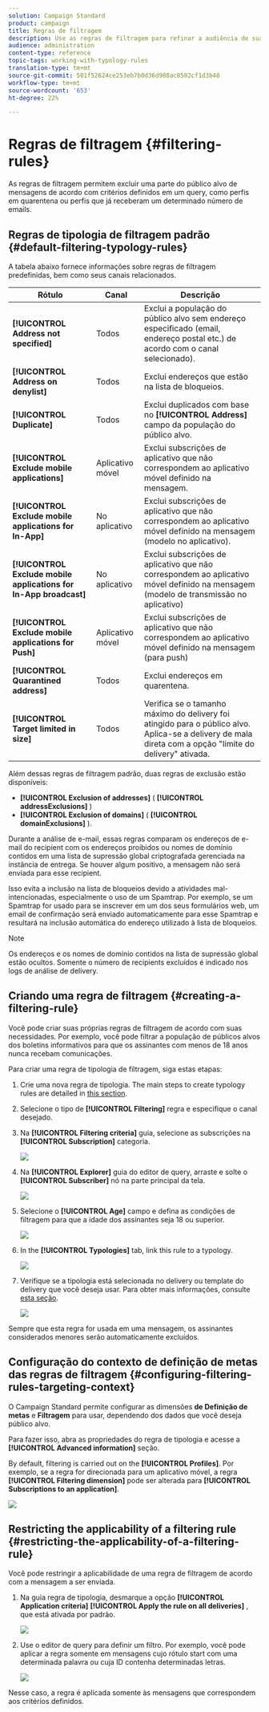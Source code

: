 ```yaml
---
solution: Campaign Standard
product: campaign
title: Regras de filtragem
description: Use as regras de filtragem para refinar a audiência de suas mensagens.
audience: administration
content-type: reference
topic-tags: working-with-typology-rules
translation-type: tm+mt
source-git-commit: 501f52624ce253eb7b0d36d908ac8502cf1d3b48
workflow-type: tm+mt
source-wordcount: '653'
ht-degree: 22%

---
```



# Regras de filtragem {#filtering-rules}

As regras de filtragem permitem excluir uma parte do público alvo de mensagens de acordo com critérios definidos em um query, como perfis em quarentena ou perfis que já receberam um determinado número de emails.

## Regras de tipologia de filtragem padrão {#default-filtering-typology-rules}

A tabela abaixo fornece informações sobre regras de filtragem predefinidas, bem como seus canais relacionados.

| Rótulo | Canal  | Descrição |
---------|----------|---------
| **[!UICONTROL Address not specified]** | Todos | Exclui a população do público alvo sem endereço especificado (email, endereço postal etc.) de acordo com o canal selecionado). |
| **[!UICONTROL Address on denylist]** | Todos | Exclui endereços que estão na lista de bloqueios. |
| **[!UICONTROL Duplicate]** | Todos | Exclui duplicados com base no **[!UICONTROL Address]** campo da população do público alvo. |
| **[!UICONTROL Exclude mobile applications]** | Aplicativo móvel | Exclui subscrições de aplicativo que não correspondem ao aplicativo móvel definido na mensagem. |
| **[!UICONTROL Exclude mobile applications for In-App]** | No aplicativo | Exclui subscrições de aplicativo que não correspondem ao aplicativo móvel definido na mensagem (modelo no aplicativo). |
| **[!UICONTROL Exclude mobile applications for In-App broadcast]** | No aplicativo | Exclui subscrições de aplicativo que não correspondem ao aplicativo móvel definido na mensagem (modelo de transmissão no aplicativo) |
| **[!UICONTROL Exclude mobile applications for Push]** | Aplicativo móvel | Exclui subscrições de aplicativo que não correspondem ao aplicativo móvel definido na mensagem (para push) |
| **[!UICONTROL Quarantined address]** | Todos | Exclui endereços em quarentena. |
| **[!UICONTROL Target limited in size]** | Todos | Verifica se o tamanho máximo do delivery foi atingido para o público alvo. Aplica-se a delivery de mala direta com a opção &quot;limite do delivery&quot; ativada. |

Além dessas regras de filtragem padrão, duas regras de exclusão estão disponíveis:

* **[!UICONTROL Exclusion of addresses]** ( **[!UICONTROL addressExclusions]** )
* **[!UICONTROL Exclusion of domains]** ( **[!UICONTROL domainExclusions]** ).

Durante a análise de e-mail, essas regras comparam os endereços de e-mail do recipient com os endereços proibidos ou nomes de domínio contidos em uma lista de supressão global criptografada gerenciada na instância de entrega. Se houver algum positivo, a mensagem não será enviada para esse recipient.

Isso evita a inclusão na lista de bloqueios devido a atividades mal-intencionadas, especialmente o uso de um Spamtrap. Por exemplo, se um Spamtrap for usado para se inscrever em um dos seus formulários web, um email de confirmação será enviado automaticamente para esse Spamtrap e resultará na inclusão automática do endereço utilizado à lista de bloqueios.

>[!NOTE]
>
>Os endereços e os nomes de domínio contidos na lista de supressão global estão ocultos. Somente o número de recipients excluídos é indicado nos logs de análise de delivery.

## Criando uma regra de filtragem {#creating-a-filtering-rule}

Você pode criar suas próprias regras de filtragem de acordo com suas necessidades. Por exemplo, você pode filtrar a população de públicos alvos dos boletins informativos para que os assinantes com menos de 18 anos nunca recebam comunicações.

Para criar uma regra de tipologia de filtragem, siga estas etapas:

1. Crie uma nova regra de tipologia. The main steps to create typology rules are detailed in [this section](../../sending/using/managing-typology-rules.md).

1. Selecione o tipo de **[!UICONTROL Filtering]** regra e especifique o canal desejado.

1. Na **[!UICONTROL Filtering criteria]** guia, selecione as subscrições na **[!UICONTROL Subscription]** categoria.

   ![](assets/typology_create-rule-subscription.png)

1. Na **[!UICONTROL Explorer]** guia do editor de query, arraste e solte o **[!UICONTROL Subscriber]** nó na parte principal da tela.

   ![](assets/typology_create-rule-subscriber.png)

1. Selecione o **[!UICONTROL Age]** campo e defina as condições de filtragem para que a idade dos assinantes seja 18 ou superior.

   ![](assets/typology_create-rule-age.png)

1. In the **[!UICONTROL Typologies]** tab, link this rule to a typology.

   ![](assets/typology_create-rule-typology.png)

1. Verifique se a tipologia está selecionada no delivery ou template do delivery que você deseja usar. Para obter mais informações, consulte [esta seção](../../sending/using/managing-typologies.md#applying-typologies-to-messages).

   ![](assets/typology_template.png)

Sempre que esta regra for usada em uma mensagem, os assinantes considerados menores serão automaticamente excluídos.

## Configuração do contexto de definição de metas das regras de filtragem {#configuring-filtering-rules-targeting-context}

O Campaign Standard permite configurar as dimensões **de Definição de metas** e **Filtragem** para usar, dependendo dos dados que você deseja público alvo.

Para fazer isso, abra as propriedades do regra de tipologia e acesse a **[!UICONTROL Advanced information]** seção.

By default, filtering is carried out on the **[!UICONTROL Profiles]**. Por exemplo, se a regra for direcionada para um aplicativo móvel, a regra **[!UICONTROL Filtering dimension]** pode ser alterada para **[!UICONTROL Subscriptions to an application]**.

![](assets/typology_rule-order_2.png)

## Restricting the applicability of a filtering rule {#restricting-the-applicability-of-a-filtering-rule}

Você pode restringir a aplicabilidade de uma regra de filtragem de acordo com a mensagem a ser enviada.

1. Na guia regra de tipologia, desmarque a opção **[!UICONTROL Application criteria]** **[!UICONTROL Apply the rule on all deliveries]** , que está ativada por padrão.

   ![](assets/typology_limit.png)

1. Use o editor de query para definir um filtro. Por exemplo, você pode aplicar a regra somente em mensagens cujo rótulo start com uma determinada palavra ou cuja ID contenha determinadas letras.

   ![](assets/typology_limit-rule.png)

Nesse caso, a regra é aplicada somente às mensagens que correspondem aos critérios definidos.
